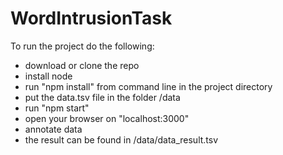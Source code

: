 # WordIntrusionTask

To run the project do the following:

- download or clone the repo
- install node
- run "npm install" from command line in the project directory
- put the data.tsv file in the folder /data
- run "npm start"
- open your browser on "localhost:3000"
- annotate data
- the result can be found in /data/data_result.tsv
